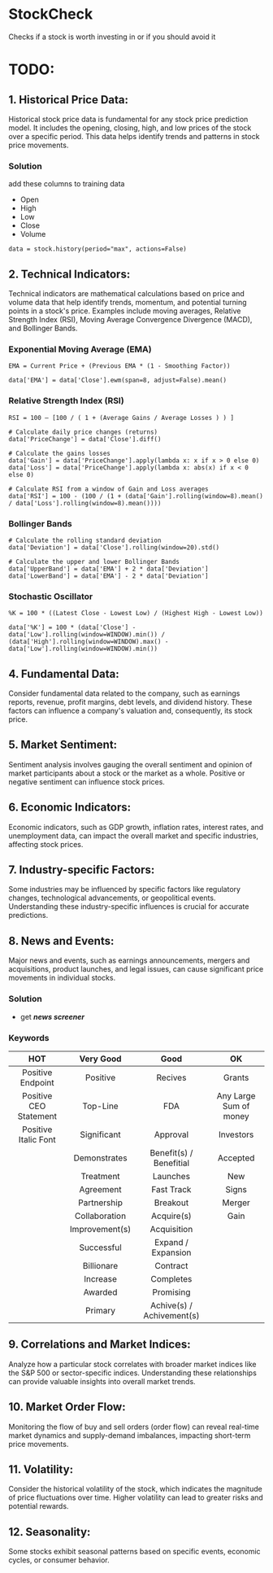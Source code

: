 # StockCheck
Checks if a stock is worth investing in or if you should avoid it

# TODO:

## 1. Historical Price Data:
Historical stock price data is fundamental for any stock price prediction model. It includes the opening, closing, high, and low prices of the stock over a specific period. This data helps identify trends and patterns in stock price movements.

### Solution
add these columns to training data
- Open
- High
- Low
- Close
- Volume

```
data = stock.history(period="max", actions=False)
```

## 2. Technical Indicators:
Technical indicators are mathematical calculations based on price and volume data that help identify trends, momentum, and potential turning points in a stock's price. Examples include moving averages, Relative Strength Index (RSI), Moving Average Convergence Divergence (MACD), and Bollinger Bands.

### Exponential Moving Average (EMA)
`EMA = Current Price + (Previous EMA * (1 - Smoothing Factor))`
```
data['EMA'] = data['Close'].ewm(span=8, adjust=False).mean()
```

### Relative Strength Index (RSI)
`RSI = 100 – [100 / ( 1 + (Average Gains / Average Losses ) ) ]`
```
# Calculate daily price changes (returns)
data['PriceChange'] = data['Close'].diff()

# Calculate the gains losses
data['Gain'] = data['PriceChange'].apply(lambda x: x if x > 0 else 0)
data['Loss'] = data['PriceChange'].apply(lambda x: abs(x) if x < 0 else 0)

# Calculate RSI from a window of Gain and Loss averages
data['RSI'] = 100 - (100 / (1 + (data['Gain'].rolling(window=8).mean() / data['Loss'].rolling(window=8).mean())))
```

### Bollinger Bands
```
# Calculate the rolling standard deviation
data['Deviation'] = data['Close'].rolling(window=20).std()

# Calculate the upper and lower Bollinger Bands
data['UpperBand'] = data['EMA'] + 2 * data['Deviation']
data['LowerBand'] = data['EMA'] - 2 * data['Deviation']
```

### Stochastic Oscillator
`%K = 100 * ((Latest Close - Lowest Low) / (Highest High - Lowest Low))`
```
data['%K'] = 100 * (data['Close'] - data['Low'].rolling(window=WINDOW).min()) / (data['High'].rolling(window=WINDOW).max() - data['Low'].rolling(window=WINDOW).min())
```


## 4. Fundamental Data:
Consider fundamental data related to the company, such as earnings reports, revenue, profit margins, debt levels, and dividend history. These factors can influence a company's valuation and, consequently, its stock price.


## 5. Market Sentiment:
Sentiment analysis involves gauging the overall sentiment and opinion of market participants about a stock or the market as a whole. Positive or negative sentiment can influence stock prices.


## 6. Economic Indicators:
Economic indicators, such as GDP growth, inflation rates, interest rates, and unemployment data, can impact the overall market and specific industries, affecting stock prices.


## 7. Industry-specific Factors:
Some industries may be influenced by specific factors like regulatory changes, technological advancements, or geopolitical events. Understanding these industry-specific influences is crucial for accurate predictions.


## 8. News and Events:
Major news and events, such as earnings announcements, mergers and acquisitions, product launches, and legal issues, can cause significant price movements in individual stocks.

### Solution
- get ***news screener***

### Keywords
| HOT | Very Good | Good | OK |
|:-:|:-:|:-:|:-:|
| Positive Endpoint | Positive | Recives | Grants |
| Positive CEO Statement | Top-Line | FDA | Any Large Sum of money |
| Positive Italic Font | Significant | Approval | Investors |
|  | Demonstrates | Benefit(s) / Benefitial | Accepted |
|  | Treatment | Launches | New |
|  | Agreement | Fast Track | Signs |
|  | Partnership | Breakout | Merger |
|  | Collaboration | Acquire(s) | Gain |
|  | Improvement(s) | Acquisition |  |
|  | Successful | Expand / Expansion |  |
|  | Billionare | Contract |  |
|  | Increase | Completes |  |
|  | Awarded | Promising |  |
|  | Primary | Achive(s) / Achivement(s) |  |


## 9. Correlations and Market Indices:
Analyze how a particular stock correlates with broader market indices like the S&P 500 or sector-specific indices. Understanding these relationships can provide valuable insights into overall market trends.


## 10. Market Order Flow:
Monitoring the flow of buy and sell orders (order flow) can reveal real-time market dynamics and supply-demand imbalances, impacting short-term price movements.


## 11. Volatility:
Consider the historical volatility of the stock, which indicates the magnitude of price fluctuations over time. Higher volatility can lead to greater risks and potential rewards.


## 12. Seasonality:
Some stocks exhibit seasonal patterns based on specific events, economic cycles, or consumer behavior.
